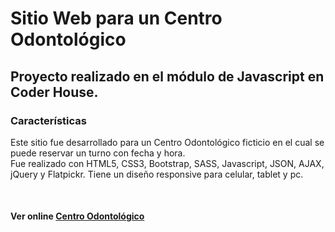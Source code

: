 # Sitio Web para un Centro Odontológico
<h2>Proyecto realizado en el módulo de Javascript en Coder House.</h2>
<h3>Características</h3>
<p>Este sitio fue desarrollado para un Centro Odontológico ficticio en el cual se puede reservar un turno con fecha y hora. <br>
Fue realizado con HTML5, CSS3, Bootstrap, SASS, Javascript, JSON, AJAX, jQuery y Flatpickr. Tiene un diseño responsive para celular, tablet y pc.</p>
<br>
<h4>Ver online <a href="https://mbellezze.github.io/ProyectoJs-Turnos-CoderHouse/">Centro Odontológico</a></h4>
